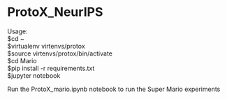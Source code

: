 # ProtoX_NeurIPS

Usage:  
$cd ~  
$virtualenv virtenvs/protox  
$source virtenvs/protox/bin/activate  
$cd Mario  
$pip install -r requirements.txt  
$jupyter notebook  

Run the ProtoX_mario.ipynb notebook to run the Super Mario experiments 
